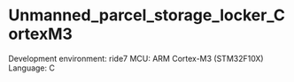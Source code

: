 # Unmanned_parcel_storage_locker_CortexM3
Development environment: ride7
MCU: ARM Cortex-M3 (STM32F10X)
Language: C
